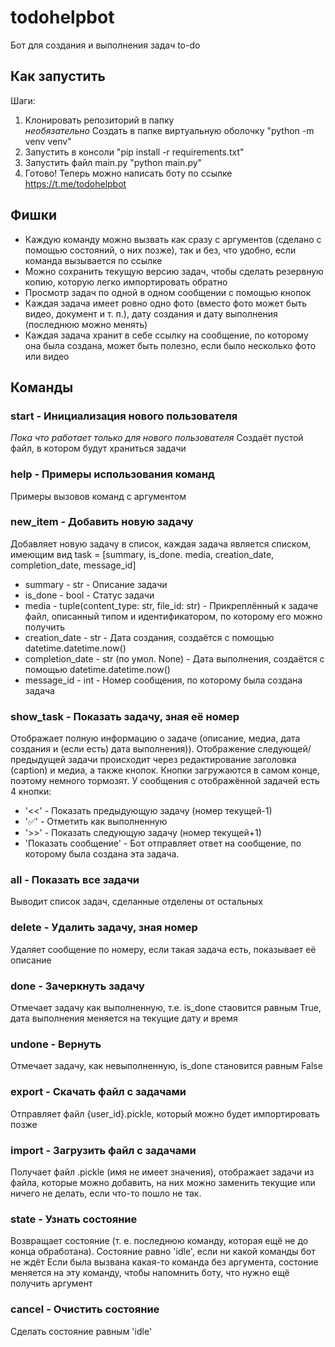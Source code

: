 # todohelpbot
Бот для создания и выполнения задач to-do

## Как запустить
Шаги:
1) Клонировать репозиторий в папку\
 *необязательно* Создать в папке виртуальную оболочку "python -m venv venv"
2) Запустить в консоли "pip install -r requirements.txt"
3) Запустить файл main.py "python main.py"
4) Готово! Теперь можно написать боту по ссылке https://t.me/todohelpbot

## Фишки
- Каждую команду можно вызвать как сразу с аргументов (сделано с помощью состояний, о них позже), так и без, что удобно, если команда вызывается по ссылке
- Можно сохранить текущую версию задач, чтобы сделать резервную копию, которую легко импортировать обратно
- Просмотр задач по одной в одном сообщении с помощью кнопок
- Каждая задача имеет ровно одно фото (вместо фото может быть видео, документ и т. п.), дату создания и дату выполнения (последнюю можно менять)
- Каждая задача хранит в себе ссылку на сообщение, по которому она была создана, может быть полезно, если было несколько фото или видео

## Команды
### start - Инициализация нового пользователя
*Пока что работает только для нового пользователя*
Создаёт пустой файл, в котором будут храниться задачи
### help - Примеры использования команд
Примеры вызовов команд с аргументом
### new_item - Добавить новую задачу
Добавляет новую задачу в список, каждая задача является списком, имеющим вид 
task = [summary, is_done. media, creation_date, completion_date, message_id]
- summary - str - Описание задачи
- is_done - bool - Статус задачи
- media - tuple(content_type: str, file_id: str) - Прикреплённый к задаче файл, описанный типом и идентификатором, по которому его можно получить
- creation_date - str - Дата создания, создаётся с помощью datetime.datetime.now()
- completion_date - str (по умол. None) - Дата выполнения, создаётся с помощью datetime.datetime.now()
- message_id - int - Номер сообщения, по которому была создана задача
### show_task - Показать задачу, зная её номер
Отображает полную информацию о задаче (описание, медиа, дата создания и (если есть) дата выполнения)). Отображение следующей/предыдущей задачи происходит через редактирование заголовка (caption) и медиа, а также кнопок. Кнопки загружаются в самом конце, поэтому немного тормозят. У сообщения с отображённой задачей есть 4 кнопки:
- '<<' - Показать предыдующую задачу (номер текущей-1)
- '✅' - Отметить как выполненную
- '>>' - Показать следующую задачу (номер текущей+1)
- 'Показать сообщение' - Бот отправляет ответ на сообщение, по которому была создана эта задача.
### all - Показать все задачи 
Выводит список задач, сделанные отделены от остальных
### delete - Удалить задачу, зная номер
Удаляет сообщение по номеру, если такая задача есть, показывает её описание
### done - Зачеркнуть задачу
Отмечает задачу как выполненную, т.е. is_done стаовится равным True, дата выполнения меняется на текущие дату и время
### undone - Вернуть
Отмечает задачу, как невыполненную, is_done становится равным False
### export - Скачать файл с задачами
Отправляет файл {user_id}.pickle, который можно будет импортировать позже
### import - Загрузить файл с задачами
Получает файл .pickle (имя не имеет значения), отображает задачи из файла, которые можно добавить, на них можно заменить текущие или ничего не делать, если что-то пошло не так.
### state - Узнать состояние
Возвращает состояние (т. е. последнюю команду, которая ещё не до конца обработана).
Состояние равно 'idle', если ни какой команды бот не ждёт
Если была вызвана какая-то команда без аргумента, состоние меняется на эту команду, чтобы напомнить боту, что нужно ещё получить аргумент
### cancel - Очистить состояние
Сделать состояние равным 'idle'
